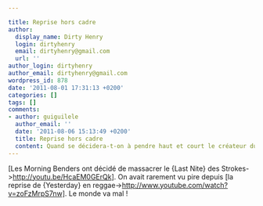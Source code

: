 ```yaml
---

title: Reprise hors cadre
author:
  display_name: Dirty Henry
  login: dirtyhenry
  email: dirtyhenry@gmail.com
  url: ''
author_login: dirtyhenry
author_email: dirtyhenry@gmail.com
wordpress_id: 878
date: '2011-08-01 17:31:13 +0200'
categories: []
tags: []
comments:
- author: guiguilele
  author_email: ''
  date: '2011-08-06 15:13:49 +0200'
  title: Reprise hors cadre
  content: Quand se décidera-t-on à pendre haut et court le créateur du vocodeur ?
---
```

[Les Morning Benders ont décidé de massacrer le {Last Nite} des Strokes->http://youtu.be/HcaEM0GErQk]. On avait rarement vu pire depuis [la reprise de {Yesterday} en reggae->http://www.youtube.com/watch?v=zoFzMrpS7nw]. Le monde va mal !
